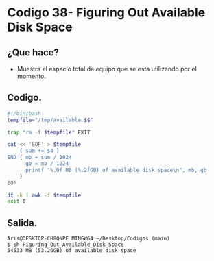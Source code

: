 # Codigo 38- Figuring Out Available Disk Space

## ¿Que hace?
- Muestra el espacio total de equipo que se esta utilizando por el momento.

## Codigo.
```bash
#!/bin/bash
tempfile="/tmp/available.$$"

trap "rm -f $tempfile" EXIT

cat << 'EOF' > $tempfile
    { sum += $4 }
END { mb = sum / 1024
      gb = mb / 1024
      printf "%.0f MB (%.2fGB) of available disk space\n", mb, gb
    }
EOF

df -k | awk -f $tempfile
exit 0

```
## Salida.
```
Aris@DESKTOP-CH8QNPE MINGW64 ~/Desktop/Codigos (main)
$ sh Figuring_Out_Available_Disk_Space
54533 MB (53.26GB) of available disk space
```
